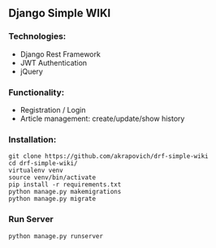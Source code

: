 ## Django Simple WIKI

### Technologies:
* Django Rest Framework
* JWT Authentication
* jQuery



### Functionality:

* Registration / Login
* Article management: create/update/show history



### Installation:
    git clone https://github.com/akrapovich/drf-simple-wiki
    cd drf-simple-wiki/
    virtualenv venv
    source venv/bin/activate
    pip install -r requirements.txt
    python manage.py makemigrations
    python manage.py migrate


### Run Server
    python manage.py runserver
